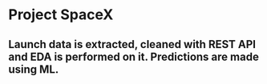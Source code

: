 # Project SpaceX

## Launch data is extracted, cleaned with REST API and EDA is performed on it. Predictions are made using ML.

